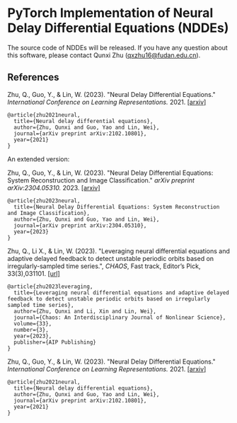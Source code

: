 # PyTorch Implementation of Neural Delay Differential Equations (NDDEs)
The source code of NDDEs will be released. If you have any question about this software, please contact Qunxi Zhu (qxzhu16@fudan.edu.cn).

## References



Zhu, Q., Guo, Y., & Lin, W. (2023). "Neural Delay Differential Equations." *International Conference on Learning Representations.* 2021. [[arxiv]](https://arxiv.org/abs/2102.10801)

```
@article{zhu2021neural,
  title={Neural delay differential equations},
  author={Zhu, Qunxi and Guo, Yao and Lin, Wei},
  journal={arXiv preprint arXiv:2102.10801},
  year={2021}
}
```
An extended version:

Zhu, Q., Guo, Y., & Lin, W. (2023). "Neural Delay Differential Equations: System Reconstruction and Image Classification." *arXiv preprint arXiv:2304.05310.* 2023. [[arxiv]](https://arxiv.org/abs/2304.05310)

```
@article{zhu2023neural,
  title={Neural Delay Differential Equations: System Reconstruction and Image Classification},
  author={Zhu, Qunxi and Guo, Yao and Lin, Wei},
  journal={arXiv preprint arXiv:2304.05310},
  year={2023}
}

```

Zhu, Q., Li X., & Lin, W. (2023). "Leveraging neural differential equations and adaptive delayed feedback to detect unstable periodic orbits based on irregularly-sampled time series.", *CHAOS*, Fast track, Editor’s Pick, 33(3),031101. [[url]](https://doi.org/10.1063/5.0143839)
```
@article{zhu2023leveraging,
  title={Leveraging neural differential equations and adaptive delayed feedback to detect unstable periodic orbits based on irregularly sampled time series},
  author={Zhu, Qunxi and Li, Xin and Lin, Wei},
  journal={Chaos: An Interdisciplinary Journal of Nonlinear Science},
  volume={33},
  number={3},
  year={2023},
  publisher={AIP Publishing}
}
```

Zhu, Q., Guo, Y., & Lin, W. (2023). "Neural Delay Differential Equations." *International Conference on Learning Representations.* 2021. [[arxiv]](https://arxiv.org/abs/2102.10801)

```
@article{zhu2021neural,
  title={Neural delay differential equations},
  author={Zhu, Qunxi and Guo, Yao and Lin, Wei},
  journal={arXiv preprint arXiv:2102.10801},
  year={2021}
}
```
